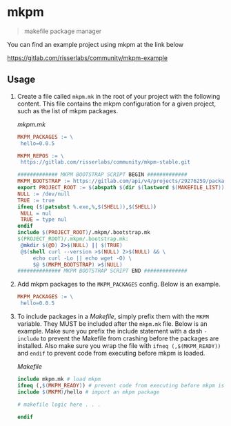 # mkpm

> makefile package manager

You can find an example project using mkpm at the link below

https://gitlab.com/risserlabs/community/mkpm-example

## Usage

1. Create a file called `mkpm.mk` in the root of your project
   with the following content. This file contains the mkpm
   configuration for a given project, such as the list of
   mkpm packages.

   _mkpm.mk_

   ```makefile
   MKPM_PACKAGES := \
   	hello=0.0.5

   MKPM_REPOS := \
   	https://gitlab.com/risserlabs/community/mkpm-stable.git

   ############# MKPM BOOTSTRAP SCRIPT BEGIN #############
   MKPM_BOOTSTRAP := https://gitlab.com/api/v4/projects/29276259/packages/generic/mkpm/0.2.0/bootstrap.mk
   export PROJECT_ROOT := $(abspath $(dir $(lastword $(MAKEFILE_LIST))))
   NULL := /dev/null
   TRUE := true
   ifneq ($(patsubst %.exe,%,$(SHELL)),$(SHELL))
   	NULL = nul
   	TRUE = type nul
   endif
   include $(PROJECT_ROOT)/.mkpm/.bootstrap.mk
   $(PROJECT_ROOT)/.mkpm/.bootstrap.mk:
   	@mkdir $(@D) 2>$(NULL) || $(TRUE)
   	@$(shell curl --version >$(NULL) 2>$(NULL) && \
   		echo curl -Lo || echo wget -O) \
   		$@ $(MKPM_BOOTSTRAP) >$(NULL)
   ############## MKPM BOOTSTRAP SCRIPT END ##############
   ```

2. Add mkpm packages to the `MKPM_PACKAGES` config. Below is an example.

   ```makefile
   MKPM_PACKAGES := \
   	hello=0.0.5
   ```

3. To include packages in a _Makefile_, simply prefix them with the `MKPM`
   variable. They MUST be included after the `mkpm.mk` file. Below is an
   example. Make sure you prefix the include statement with a dash `-include`
   to prevent the Makefile from crashing before the packages are installed.
   Also make sure you wrap the file with `ifneq (,$(MKPM_READY))` and `endif` to
   prevent code from executing before mkpm is loaded.

   _Makefile_

   ```makefile
   include mkpm.mk # load mkpm
   ifneq (,$(MKPM_READY)) # prevent code from executing before mkpm is ready
   include $(MKPM)/hello # import an mkpm package

   # makefile logic here . . .

   endif
   ```
